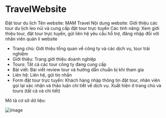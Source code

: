 # TravelWebsite
Đặt tour du lịch
Tên website: MAM Travel
Nội dung website: Giới thiệu các tour du lịch leo núi và cung cấp đặt tour trực tuyến
Các tính năng: Xem giới thiệu tour, đặt tour trực tuyến, gửi liên hệ yêu cầu hỗ trợ, đăng nhập đối với nhân viên quản lí website

- Trang chủ: Giới thiệu tổng quan về công ty và các dịch vụ, tour trải nghiệm
- Giới thiệu: Trang giới thiệu doanh nghiệp
- Tours: Tất cả các tour công ty đang cung cấp
- Bài viết: Bài viết review tour và hướng dẫn chuẩn bị khi tham gia
- Liên hệ: Liên hệ, gửi tin nhắn
- Form đặt tour trực tuyến: Khách hàng nhập thông tin đặt tour, nhân viên gọi lại xác nhận và thảo luận chi tiết về dịch vụ. Xuất hiện ở trang chủ và tours (tất cả và chi tiết)

Mô tả cơ sở dữ liệu: 

![image](https://user-images.githubusercontent.com/79506350/112018485-2e4fc380-8b61-11eb-9652-9fc92686a704.png)

